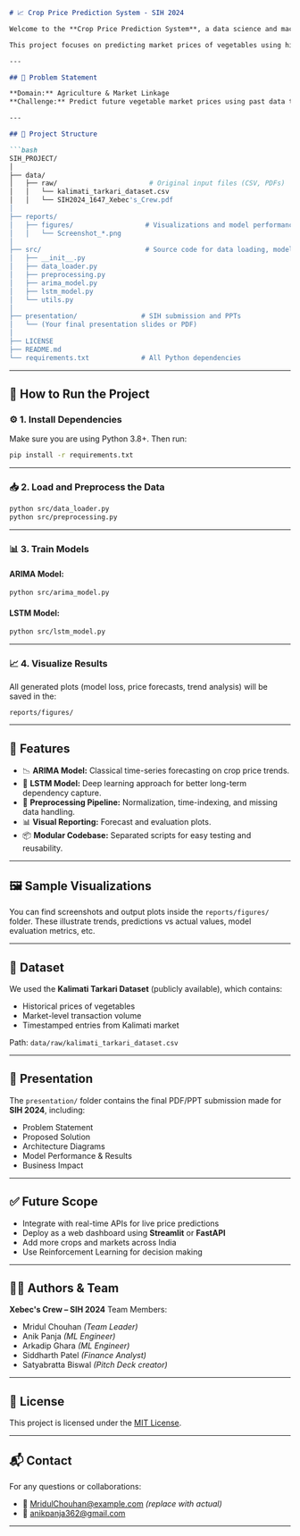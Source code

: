 ````markdown
# 📈 Crop Price Prediction System - SIH 2024

Welcome to the **Crop Price Prediction System**, a data science and machine learning project developed for the **Smart India Hackathon (SIH) 2024** by team **Xebec's Crew**.

This project focuses on predicting market prices of vegetables using historical data and time-series modeling techniques, with the ultimate goal of helping farmers make informed decisions on crop sales and logistics.

---

## 🧠 Problem Statement

**Domain:** Agriculture & Market Linkage  
**Challenge:** Predict future vegetable market prices using past data to support price transparency, optimize supply-chain decisions, and minimize post-harvest losses.

---

## 📁 Project Structure

```bash
SIH_PROJECT/
│
├── data/
│   ├── raw/                       # Original input files (CSV, PDFs)
│   │   └── kalimati_tarkari_dataset.csv
│   │   └── SIH2024_1647_Xebec's_Crew.pdf
│
├── reports/
│   ├── figures/                  # Visualizations and model performance plots
│   │   └── Screenshot_*.png
│
├── src/                          # Source code for data loading, modeling, utils
│   ├── __init__.py
│   ├── data_loader.py
│   ├── preprocessing.py
│   ├── arima_model.py
│   ├── lstm_model.py
│   └── utils.py
│
├── presentation/                # SIH submission and PPTs
│   └── (Your final presentation slides or PDF)
│
├── LICENSE
├── README.md
└── requirements.txt             # All Python dependencies
````

---

## 🔧 How to Run the Project

### ⚙️ 1. Install Dependencies

Make sure you are using Python 3.8+. Then run:

```bash
pip install -r requirements.txt
```

---

### 📥 2. Load and Preprocess the Data

```bash
python src/data_loader.py
python src/preprocessing.py
```

---

### 📊 3. Train Models

#### ARIMA Model:

```bash
python src/arima_model.py
```

#### LSTM Model:

```bash
python src/lstm_model.py
```

---

### 📈 4. Visualize Results

All generated plots (model loss, price forecasts, trend analysis) will be saved in the:

```bash
reports/figures/
```

---

## 📌 Features

* 📉 **ARIMA Model:** Classical time-series forecasting on crop price trends.
* 🧠 **LSTM Model:** Deep learning approach for better long-term dependency capture.
* 🧹 **Preprocessing Pipeline:** Normalization, time-indexing, and missing data handling.
* 📊 **Visual Reporting:** Forecast and evaluation plots.
* 📦 **Modular Codebase:** Separated scripts for easy testing and reusability.

---

## 🖼️ Sample Visualizations

You can find screenshots and output plots inside the `reports/figures/` folder. These illustrate trends, predictions vs actual values, model evaluation metrics, etc.

---

## 📂 Dataset

We used the **Kalimati Tarkari Dataset** (publicly available), which contains:

* Historical prices of vegetables
* Market-level transaction volume
* Timestamped entries from Kalimati market

Path:
`data/raw/kalimati_tarkari_dataset.csv`

---

## 📑 Presentation

The `presentation/` folder contains the final PDF/PPT submission made for **SIH 2024**, including:

* Problem Statement
* Proposed Solution
* Architecture Diagrams
* Model Performance & Results
* Business Impact

---

## ✅ Future Scope

* Integrate with real-time APIs for live price predictions
* Deploy as a web dashboard using **Streamlit** or **FastAPI**
* Add more crops and markets across India
* Use Reinforcement Learning for decision making

---

## 👨‍💻 Authors & Team

**Xebec's Crew – SIH 2024**
Team Members:
* Mridul Chouhan *(Team Leader)*
* Anik Panja *(ML Engineer)*
* Arkadip Ghara *(ML Engineer)*
* Siddharth Patel *(Finance Analyst)*
* Satyabratta Biswal *(Pitch Deck creator)*

---

## 📜 License

This project is licensed under the [MIT License](LICENSE).

---

## 📬 Contact

For any questions or collaborations:
* 📧 [MridulChouhan@example.com](mailto:strangemridul@gmail.com) *(replace with actual)*
* 📧 [anikpanja362@gmail.com](mailto:anikpanja362@example.com) 

---

